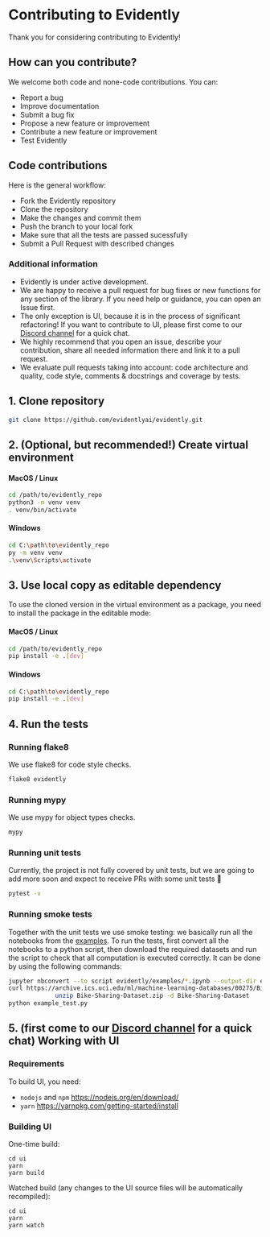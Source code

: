 # Contributing to Evidently

Thank you for considering contributing to Evidently!

## How can you contribute?
We welcome both code and none-code contributions. You can:
* Report a bug
* Improve documentation
* Submit a bug fix
* Propose a new feature or improvement 
* Contribute a new feature or improvement  
* Test Evidently 

## Code contributions
Here is the general workflow:
* Fork the Evidently repository 
* Clone the repository 
* Make the changes and commit them 
* Push the branch to your local fork
* Make sure that all the tests are passed sucessfully 
* Submit a Pull Request with described changes 

### Additional information
- Evidently is under active development. 
- We are happy to receive a pull request for bug fixes or new functions for any section of the library. If you need help or guidance, you can open an Issue first.
- The only exception is UI, because it is in the process of significant refactoring! If you want to contribute to UI, please first come to our [Discord channel](https://discord.gg/xZjKRaNp8b) for a quick chat.  
- We highly recommend that you open an issue, describe your contribution, share all needed information there and link it to a pull request.
- We evaluate pull requests taking into account: code architecture and quality, code style, comments & docstrings and coverage by tests.

## 1. Clone repository
```sh
git clone https://github.com/evidentlyai/evidently.git
```

## 2. (Optional, but recommended!) Create virtual environment

#### MacOS / Linux
```sh
cd /path/to/evidently_repo
python3 -m venv venv
. venv/bin/activate
```

#### Windows
```sh
cd C:\path\to\evidently_repo
py -m venv venv
.\venv\Scripts\activate
```

## 3. Use local copy as editable dependency
To use the cloned version in the virtual environment as a package, you need to install the package in the editable mode:

#### MacOS / Linux
```sh
cd /path/to/evidently_repo
pip install -e .[dev]
```

#### Windows
```sh
cd C:\path\to\evidently_repo
pip install -e .[dev]
```

## 4. Run the tests
### Running flake8 
We use flake8 for code style checks.
```sh
flake8 evidently
```

### Running mypy
We use mypy for object types checks.
```sh
mypy
```

### Running unit tests
Currently, the project is not fully covered by unit tests, but we are going to add more soon and expect to receive PRs with some unit tests 🙂
```sh
pytest -v
```

### Running smoke tests
Together with the unit tests we use smoke testing: we basically run all the notebooks from the [examples](https://github.com/evidentlyai/evidently/tree/main/evidently/examples).
To run the tests, first convert all the notebooks to a python script, then download the required datasets and run the script to check that all computation is executed correctly. It can be done by using the following commands: 

```sh
jupyter nbconvert --to script evidently/examples/*.ipynb --output-dir example_scripts
curl https://archive.ics.uci.edu/ml/machine-learning-databases/00275/Bike-Sharing-Dataset.zip -o Bike-Sharing-Dataset.zip &&
             unzip Bike-Sharing-Dataset.zip -d Bike-Sharing-Dataset
python example_test.py
```

## 5. (first come to our [Discord channel](https://discord.gg/xZjKRaNp8b) for a quick chat) Working with UI


### Requirements
To build UI, you need:
- `nodejs` and `npm` https://nodejs.org/en/download/
- `yarn` https://yarnpkg.com/getting-started/install


### Building UI
One-time build:
```shell
cd ui
yarn
yarn build
```

Watched build (any changes to the UI source files will be automatically recompiled):
```shell
cd ui
yarn
yarn watch
```
